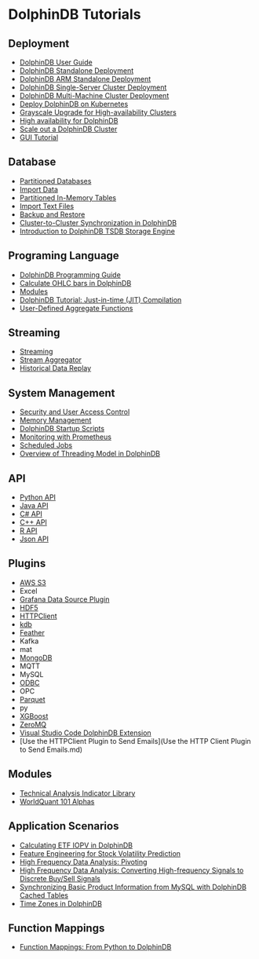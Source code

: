 # DolphinDB Tutorials

## Deployment
- [DolphinDB User Guide](dolphindb_user_guide.md)
- [DolphinDB Standalone Deployment](standalone_deployment.md)
- [DolphinDB ARM Standalone Deployment](ARM_standalone_deployment.md)
- [DolphinDB Single-Server Cluster Deployment](single_machine_cluster_deploy.md)
- [DolphinDB Multi-Machine Cluster Deployment](multi_machine_cluster_deployment.md)
- [Deploy DolphinDB on Kubernetes](k8s_deployment.md)
- [Grayscale Upgrade for High-availability Clusters](gray_scale_upgrade_ha.md)
- [High availability for DolphinDB](ha_cluster_deployment.md)
- [Scale out a DolphinDB Cluster](cluster_scaleout.md)
- [GUI Tutorial](gui_tutorial.md)

## Database
- [Partitioned Databases](database.md)
- [Import Data](import_data.md)
- [Partitioned In-Memory Tables](partitioned_in_memory_table.md)
- [Import Text Files](import_csv.md)
- [Backup and Restore](backup_and_restore.md)
- [Cluster-to-Cluster Synchronization in DolphinDB](cluster_to_cluster_synchronization.md)
- [Introduction to DolphinDB TSDB Storage Engine](tsdb_engine.md)

## Programing Language
- [DolphinDB Programming Guide](DolphinDB_Programming_Guide.md)
- [Calculate OHLC bars in DolphinDB](OHLC.md)
- [Modules](module_tutorial_EN.md)
- [DolphinDB Tutorial: Just-in-time (JIT) Compilation](jit.md)
- [User-Defined Aggregate Functions](udaf.md)

## Streaming
- [Streaming](streaming_tutorial.md)
- [Stream Aggregator](stream_aggregator.md)
- [Historical Data Replay](historical_data_replay.md)

## System Management
- [Security and User Access Control](ACL_and_Security.md)
- [Memory Management](memory_management.md)
- [DolphinDB Startup Scripts](startup.md)
- [Monitoring with Prometheus](monitoring_with_prometheus.md)
- [Scheduled Jobs](scheduledJob.md)
- [Overview of Threading Model in DolphinDB](thread_model_SQL.md)

## API
- [Python API](python_api.md)
- [Java API](../../api-java/blob/master/README.md)
- [C# API](../../api-csharp/blob/master/README.md)
- [C++ API](../../api-cplusplus/blob/master/README.md)
- [R API](../../api-r/blob/master/README.md)
- [Json API](../../api-json/blob/master/README.md)

## Plugins
- [AWS S3](https://github.com/dolphindb/DolphinDBPlugin/blob/release200/aws/README_EN.md)
- Excel
- [Grafana Data Source Plugin](https://github.com/dolphindb/grafana-datasource/blob/master/README.md)
- [HDF5](https://github.com/dolphindb/DolphinDBPlugin/blob/release200/hdf5/README.md)
- [HTTPClient](https://dolphindb.net/dzhou/DolphinDBPlugin/-/blob/release200/httpClient/README_EN.md)
- [kdb](https://github.com/dolphindb/DolphinDBPlugin/blob/release200/kdb/README.md)
- [Feather](https://github.com/dolphindb/DolphinDBPlugin/blob/release200/feather/README_EN.md)
- Kafka
- mat
- [MongoDB](https://github.com/dolphindb/DolphinDBPlugin/blob/release200/mongodb/README_EN.md)
- MQTT
- MySQL
- [ODBC](https://github.com/dolphindb/DolphinDBPlugin/blob/release200/odbc/README.md)
- OPC
- [Parquet](https://dolphindb.net/dzhou/DolphinDBPlugin/-/tree/release200/parquet)
- py
- [XGBoost](../../../DolphinDBPlugin/blob/release200/xgboost/README.md)
- [ZeroMQ](../../../DolphinDBPlugin/blob/release200/zmq/README_EN.md)
- [Visual Studio Code DolphinDB Extension](vscode_extension.md)
- [Use the HTTPClient Plugin to Send Emails](Use the HTTP Client Plugin to Send Emails.md)

## Modules
- [Technical Analysis Indicator Library](ta.md)
- [WorldQuant 101 Alphas]( wq101alpha.md)

## Application Scenarios
- [Calculating ETF IOPV in DolphinDB](streaming_IOPV.md)
- [Feature Engineering for Stock Volatility Prediction](metacode_derived_features.md)
- [High Frequency Data Analysis: Pivoting](hi_freq_data_analysis_pivoting.md)
- [High Frequency Data Analysis: Converting High-frequency Signals to Discrete Buy/Sell Signals](hi_freq_data_analysis_converting_buy_sell_signals.md)
- [Synchronizing Basic Product Information from MySQL with DolphinDB Cached Tables](cachedtable.md)
- [Time Zones in DolphinDB](timezone.md)

## Function Mappings
- [Function Mappings: From Python to DolphinDB](function_mapping_python.md)
